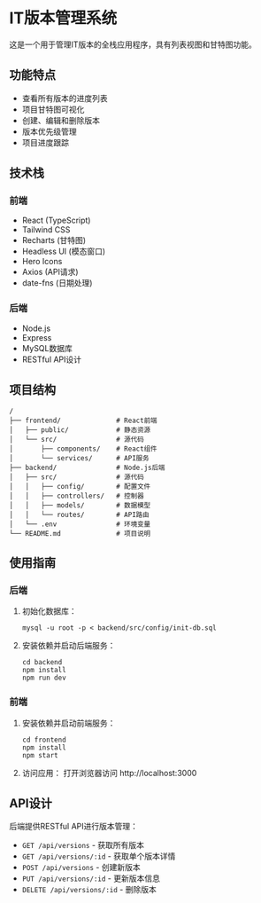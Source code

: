 # IT版本管理系统

这是一个用于管理IT版本的全栈应用程序，具有列表视图和甘特图功能。

## 功能特点

- 查看所有版本的进度列表
- 项目甘特图可视化
- 创建、编辑和删除版本
- 版本优先级管理
- 项目进度跟踪

## 技术栈

### 前端
- React (TypeScript)
- Tailwind CSS
- Recharts (甘特图)
- Headless UI (模态窗口)
- Hero Icons
- Axios (API请求)
- date-fns (日期处理)

### 后端
- Node.js
- Express
- MySQL数据库
- RESTful API设计

## 项目结构

```
/
├── frontend/              # React前端
│   ├── public/            # 静态资源
│   └── src/               # 源代码
│       ├── components/    # React组件
│       └── services/      # API服务
├── backend/               # Node.js后端
│   ├── src/               # 源代码
│   │   ├── config/        # 配置文件
│   │   ├── controllers/   # 控制器
│   │   ├── models/        # 数据模型
│   │   └── routes/        # API路由
│   └── .env               # 环境变量
└── README.md              # 项目说明
```

## 使用指南

### 后端

1. 初始化数据库：
   ```
   mysql -u root -p < backend/src/config/init-db.sql
   ```

2. 安装依赖并启动后端服务：
   ```
   cd backend
   npm install
   npm run dev
   ```

### 前端

1. 安装依赖并启动前端服务：
   ```
   cd frontend
   npm install
   npm start
   ```

2. 访问应用：
   打开浏览器访问 http://localhost:3000

## API设计

后端提供RESTful API进行版本管理：

- `GET /api/versions` - 获取所有版本
- `GET /api/versions/:id` - 获取单个版本详情
- `POST /api/versions` - 创建新版本
- `PUT /api/versions/:id` - 更新版本信息
- `DELETE /api/versions/:id` - 删除版本 